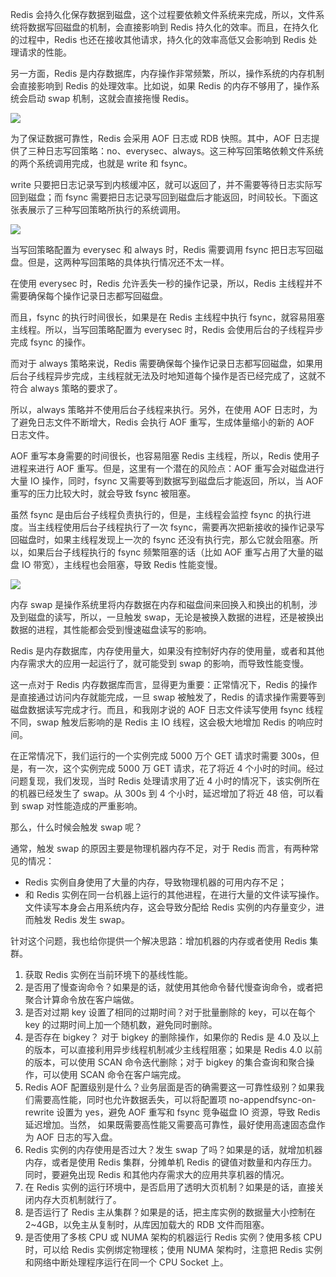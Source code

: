 <font style="color:rgb(51, 51, 51);">Redis 会持久化保存数据到磁盘，这个过程要依赖文件系统来完成，所以，文件系统将数据写回磁盘的机制，会直接影响到 Redis 持久化的效率。而且，在持久化的过程中，Redis 也还在接收其他请求，持久化的效率高低又会影响到 Redis 处理请求的性能。</font>

<font style="color:rgb(51, 51, 51);"></font>

<font style="color:rgb(51, 51, 51);">另一方面，Redis 是内存数据库，内存操作非常频繁，所以，操作系统的内存机制会直接影响到 Redis 的处理效率。比如说，如果 Redis 的内存不够用了，操作系统会启动 swap 机制，这就会直接拖慢 Redis。</font>

<font style="color:rgb(51, 51, 51);"></font>

![](https://cdn.nlark.com/yuque/0/2025/png/45054063/1761304090477-2044893a-c89d-4d3b-84a5-e21354a76b8a.png)



<font style="color:rgb(51, 51, 51);">为了保证数据可靠性，Redis 会采用 AOF 日志或 RDB 快照。其中，AOF 日志提供了三种日志写回策略：no、everysec、always。这三种写回策略依赖文件系统的两个系统调用完成，也就是 write 和 fsync。</font>

<font style="color:rgb(51, 51, 51);"></font>

<font style="color:rgb(51, 51, 51);">write 只要把日志记录写到内核缓冲区，就可以返回了，并不需要等待日志实际写回到磁盘；而 fsync 需要把日志记录写回到磁盘后才能返回，时间较长。下面这张表展示了三种写回策略所执行的系统调用。</font>

<font style="color:rgb(51, 51, 51);"></font>

![](https://cdn.nlark.com/yuque/0/2025/png/45054063/1761304112527-2ae6f7ee-2d8e-4620-8cee-cbed04709faf.png)



<font style="color:rgb(51, 51, 51);">当写回策略配置为 everysec 和 always 时，Redis 需要调用 fsync 把日志写回磁盘。但是，这两种写回策略的具体执行情况还不太一样。</font>

<font style="color:rgb(51, 51, 51);"></font>

<font style="color:rgb(51, 51, 51);">在使用 everysec 时，Redis 允许丢失一秒的操作记录，所以，Redis 主线程并不需要确保每个操作记录日志都写回磁盘。</font>

<font style="color:rgb(51, 51, 51);"></font>

<font style="color:rgb(51, 51, 51);">而且，fsync 的执行时间很长，如果是在 Redis 主线程中执行 fsync，就容易阻塞主线程。所以，当写回策略配置为 everysec 时，Redis 会使用后台的子线程异步完成 fsync 的操作。</font>

<font style="color:rgb(51, 51, 51);"></font>

<font style="color:rgb(51, 51, 51);">而对于 always 策略来说，Redis 需要确保每个操作记录日志都写回磁盘，如果用后台子线程异步完成，主线程就无法及时地知道每个操作是否已经完成了，这就不符合 always 策略的要求了。</font>

<font style="color:rgb(51, 51, 51);"></font>

<font style="color:rgb(51, 51, 51);">所以，always 策略并不使用后台子线程来执行。另外，在使用 AOF 日志时，为了避免日志文件不断增大，Redis 会执行 AOF 重写，生成体量缩小的新的 AOF 日志文件。</font>

<font style="color:rgb(51, 51, 51);"></font>

<font style="color:rgb(51, 51, 51);">AOF 重写本身需要的时间很长，也容易阻塞 Redis 主线程，所以，Redis 使用子进程来进行 AOF 重写。但是，这里有一个潜在的风险点：AOF 重写会对磁盘进行大量 IO 操作，同时，fsync 又需要等到数据写到磁盘后才能返回，所以，当 AOF 重写的压力比较大时，就会导致 fsync 被阻塞。</font>

<font style="color:rgb(51, 51, 51);"></font>

<font style="color:rgb(51, 51, 51);">虽然 fsync 是由后台子线程负责执行的，但是，主线程会监控 fsync 的执行进度。当主线程使用后台子线程执行了一次 fsync，需要再次把新接收的操作记录写回磁盘时，如果主线程发现上一次的 fsync 还没有执行完，那么它就会阻塞。所以，如果后台子线程执行的 fsync 频繁阻塞的话（比如 AOF 重写占用了大量的磁盘 IO 带宽），主线程也会阻塞，导致 Redis 性能变慢。</font>

<font style="color:rgb(51, 51, 51);"></font>

![](https://cdn.nlark.com/yuque/0/2025/png/45054063/1761304165089-d8bb1f6c-570f-4586-9e5a-c4eea094d036.png)



<font style="color:rgb(51, 51, 51);">内存 swap 是操作系统里将内存数据在内存和磁盘间来回换入和换出的机制，涉及到磁盘的读写，所以，一旦触发 swap，无论是被换入数据的进程，还是被换出数据的进程，其性能都会受到慢速磁盘读写的影响。</font>

<font style="color:rgb(51, 51, 51);"></font>

<font style="color:rgb(51, 51, 51);">Redis 是内存数据库，内存使用量大，如果没有控制好内存的使用量，或者和其他内存需求大的应用一起运行了，就可能受到 swap 的影响，而导致性能变慢。</font>

<font style="color:rgb(51, 51, 51);"></font>

<font style="color:rgb(51, 51, 51);">这一点对于 Redis 内存数据库而言，显得更为重要：正常情况下，Redis 的操作是直接通过访问内存就能完成，一旦 swap 被触发了，Redis 的请求操作需要等到磁盘数据读写完成才行。而且，和我刚才说的 AOF 日志文件读写使用 fsync 线程不同，swap 触发后影响的是 Redis 主 IO 线程，这会极大地增加 Redis 的响应时间。</font>

<font style="color:rgb(51, 51, 51);"></font>

<font style="color:rgb(51, 51, 51);">在正常情况下，我们运行的一个实例完成 5000 万个 GET 请求时需要 300s，但是，有一次，这个实例完成 5000 万 GET 请求，花了将近 4 个小时的时间。经过问题复现，我们发现，当时 Redis 处理请求用了近 4 小时的情况下，该实例所在的机器已经发生了 swap。从 300s 到 4 个小时，延迟增加了将近 48 倍，可以看到 swap 对性能造成的严重影响。</font>

<font style="color:rgb(51, 51, 51);"></font>

<font style="color:rgb(51, 51, 51);">那么，什么时候会触发 swap 呢？</font>

<font style="color:rgb(51, 51, 51);"></font>

<font style="color:rgb(51, 51, 51);">通常，触发 swap 的原因主要是物理机器内存不足，对于 Redis 而言，有两种常见的情况：</font>

+ <font style="color:rgb(51, 51, 51);">Redis 实例自身使用了大量的内存，导致物理机器的可用内存不足；</font>
+ <font style="color:rgb(51, 51, 51);">和 Redis 实例在同一台机器上运行的其他进程，在进行大量的文件读写操作。文件读写本身会占用系统内存，这会导致分配给 Redis 实例的内存量变少，进而触发 Redis 发生 swap。</font>

<font style="color:rgb(51, 51, 51);"></font>

<font style="color:rgb(51, 51, 51);">针对这个问题，我也给你提供一个解决思路：增加机器的内存或者使用 Redis 集群。</font>

<font style="color:rgb(51, 51, 51);"></font>

1. <font style="color:rgb(51, 51, 51);">获取 Redis 实例在当前环境下的基线性能。</font>
2. <font style="color:rgb(51, 51, 51);">是否用了慢查询命令？如果是的话，就使用其他命令替代慢查询命令，或者把聚合计算命令放在客户端做。</font>
3. <font style="color:rgb(51, 51, 51);">是否对过期 key 设置了相同的过期时间？对于批量删除的 key，可以在每个 key 的过期时间上加一个随机数，避免同时删除。</font>
4. <font style="color:rgb(51, 51, 51);">是否存在 bigkey？ 对于 bigkey 的删除操作，如果你的 Redis 是 4.0 及以上的版本，可以直接利用异步线程机制减少主线程阻塞；如果是 Redis 4.0 以前的版本，可以使用 SCAN 命令迭代删除；对于 bigkey 的集合查询和聚合操作，可以使用 SCAN 命令在客户端完成。</font>
5. <font style="color:rgb(51, 51, 51);">Redis AOF 配置级别是什么？业务层面是否的确需要这一可靠性级别？如果我们需要高性能，同时也允许数据丢失，可以将配置项 no-appendfsync-on-rewrite 设置为 yes，避免 AOF 重写和 fsync 竞争磁盘 IO 资源，导致 Redis 延迟增加。当然， 如果既需要高性能又需要高可靠性，最好使用高速固态盘作为 AOF 日志的写入盘。</font>
6. <font style="color:rgb(51, 51, 51);">Redis 实例的内存使用是否过大？发生 swap 了吗？如果是的话，就增加机器内存，或者是使用 Redis 集群，分摊单机 Redis 的键值对数量和内存压力。同时，要避免出现 Redis 和其他内存需求大的应用共享机器的情况。</font>
7. <font style="color:rgb(51, 51, 51);">在 Redis 实例的运行环境中，是否启用了透明大页机制？如果是的话，直接关闭内存大页机制就行了。</font>
8. <font style="color:rgb(51, 51, 51);">是否运行了 Redis 主从集群？如果是的话，把主库实例的数据量大小控制在 2~4GB，以免主从复制时，从库因加载大的 RDB 文件而阻塞。</font>
9. <font style="color:rgb(51, 51, 51);">是否使用了多核 CPU 或 NUMA 架构的机器运行 Redis 实例？使用多核 CPU 时，可以给 Redis 实例绑定物理核；使用 NUMA 架构时，注意把 Redis 实例和网络中断处理程序运行在同一个 CPU Socket 上。</font>

